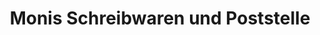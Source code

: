 ---
title: "Monis Schreibwaren und Poststelle"
url: /alling/monis-schreibwaren-und-poststelle/
shop: Schreibwaren
---